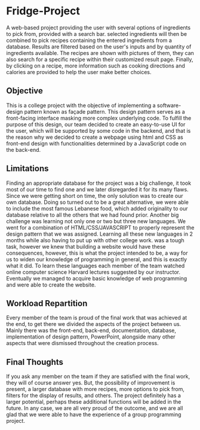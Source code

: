 # Fridge-Project
A web-based project providing the user with several options of ingredients to pick from, provided with a search bar. selected ingredients will then be combined to pick recipes containing the entered ingredients from a database. Results are filtered based on the user's inputs and by quantity of ingredients available. The recipes are shown with pictures of them, they can also search for a specific recipe within their customized result page. Finally, by clicking on a recipe, more information such as cooking directions and calories are provided to help the user make better choices. 
## Objective
This is a college project with the objective of implementing a software-design pattern known as façade pattern. This design pattern serves as a front-facing interface masking more complex underlying code. To fulfill the purpose of this design, our team decided to create an easy-to-use UI for the user, which will be supported by some code in the backend, and that is the reason why we decided to create a webpage using html and CSS as front-end design with functionalities determined by a JavaScript code on the back-end. 
## Limitations
Finding an appropriate database for the project was a big challenge, it took most of our time to find one and we later disregarded it for its many flaws. Since we were getting short on time, the only solution was to create our own database. Doing so turned out to be a great alternative, we were able to include the most famous Lebanese food, which added originality to our database relative to all the others that we had found prior.
Another big challenge was learning not only one or two but three new languages. We went for a combination of HTML/CSS/JAVASCRIPT to properly represent the design pattern that we was assigned. Learning all these new languages in 2 months while also having to put up with other college work. was a tough task, however we knew that building a website would have these consequences, however, this is what the project intended to be, a way for us to widen our knowledge of programming in general, and this is exactly what it did. To learn these languages each member of the team watched online computer science Harvard lectures suggested by our instructor. Eventually we managed to acquire basic knowledge of web programming and were able to create the website.
## Workload Repartition
Every member of the team is proud of the final work that was achieved at the end, to get there we divided the aspects of the project between us. Mainly there was the front-end, back-end, documentation, database, implementation of design pattern, PowerPoint, alongside many other aspects that were dismissed throughout the creation process.
## Final Thoughts
If you ask any member on the team if they are satisfied with the final work, they will of course answer yes. But, the possibility of improvement is present, a larger database with more recipes, more options to pick from, filters for the display of results, and others. The project definitely has a larger potential, perhaps these additional functions will be added in the future. In any case, we are all very proud of the outcome, and we are all glad that we were able to have the experience of a group programming project. 
